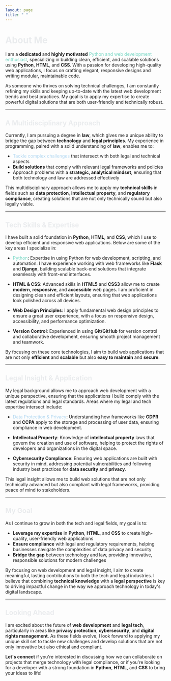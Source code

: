```yaml
---
layout: page
title: " "
---
```


# <span style="color:#EAECEE;">About Me</span>

I am a **dedicated** and **highly motivated** <span style="color:#76D7C4;">Python and web development enthusiast</span>, specializing in building clean, efficient, and scalable solutions using **Python**, **HTML**, and **CSS**. With a passion for developing high-quality web applications, I focus on crafting elegant, responsive designs and writing modular, maintainable code.

As someone who thrives on solving technical challenges, I am constantly refining my skills and keeping up-to-date with the latest web development trends and best practices. My goal is to apply my expertise to create powerful digital solutions that are both user-friendly and technically robust.

---

## <span style="color:#EAECEE;">A Multidisciplinary Approach</span>

Currently, I am pursuing a degree in **law**, which gives me a unique ability to bridge the gap between **technology** and **legal principles**. My experience in programming, paired with a solid understanding of **law**, enables me to:

- <span style="color:#AED6F1;">Tackle complex challenges</span> that intersect with both legal and technical aspects
- **Build solutions** that comply with relevant legal frameworks and policies
- Approach problems with a **strategic, analytical mindset**, ensuring that both technology and law are addressed effectively

This multidisciplinary approach allows me to apply my **technical skills** in fields such as **data protection**, **intellectual property**, and **regulatory compliance**, creating solutions that are not only technically sound but also legally viable.

---

## <span style="color:#EAECEE;">Tech Skills & Expertise</span>

I have built a solid foundation in **Python**, **HTML**, and **CSS**, which I use to develop efficient and responsive web applications. Below are some of the key areas I specialize in:

- <span style="color:#76D7C4;">Python</span>: Expertise in using Python for web development, scripting, and automation. I have experience working with web frameworks like **Flask** and **Django**, building scalable back-end solutions that integrate seamlessly with front-end interfaces.
  
- **HTML & CSS**: Advanced skills in **HTML5** and **CSS3** allow me to create **modern**, **responsive**, and **accessible** web pages. I am proficient in designing clean and efficient layouts, ensuring that web applications look polished across all devices.

- **Web Design Principles**: I apply fundamental web design principles to ensure a great user experience, with a focus on responsive design, accessibility, and performance optimization.

- **Version Control**: Experienced in using **Git/GitHub** for version control and collaborative development, ensuring smooth project management and teamwork.

By focusing on these core technologies, I aim to build web applications that are not only **efficient** and **scalable** but also **easy to maintain** and **secure**.

---

## <span style="color:#EAECEE;">Legal Insight & Application</span>

My legal background allows me to approach web development with a unique perspective, ensuring that the applications I build comply with the latest regulations and legal standards. Areas where my legal and tech expertise intersect include:

- <span style="color:#AED6F1;">Data Protection & Privacy</span>: Understanding how frameworks like **GDPR** and **CCPA** apply to the storage and processing of user data, ensuring compliance in web development.

- **Intellectual Property**: Knowledge of **intellectual property** laws that govern the creation and use of software, helping to protect the rights of developers and organizations in the digital space.

- **Cybersecurity Compliance**: Ensuring web applications are built with security in mind, addressing potential vulnerabilities and following industry best practices for **data security** and **privacy**.

This legal insight allows me to build web solutions that are not only technically advanced but also compliant with legal frameworks, providing peace of mind to stakeholders.

---

## <span style="color:#EAECEE;">My Goal</span>

As I continue to grow in both the tech and legal fields, my goal is to:

- **Leverage my expertise** in **Python**, **HTML**, and **CSS** to create high-quality, user-friendly web applications
- **Ensure compliance** with legal and regulatory requirements, helping businesses navigate the complexities of data privacy and security
- **Bridge the gap** between technology and law, providing innovative, responsible solutions for modern challenges

By focusing on web development and legal insight, I aim to create meaningful, lasting contributions to both the tech and legal industries. I believe that combining **technical knowledge** with a **legal perspective** is key to driving impactful change in the way we approach technology in today's digital landscape.

---

## <span style="color:#EAECEE;">Looking Ahead</span>

I am excited about the future of **web development** and **legal tech**, particularly in areas like **privacy protection**, **cybersecurity**, and **digital rights management**. As these fields evolve, I look forward to applying my unique skill set to tackle new challenges and develop solutions that are not only innovative but also ethical and compliant.

**Let's connect** if you're interested in discussing how we can collaborate on projects that merge technology with legal compliance, or if you're looking for a developer with a strong foundation in **Python**, **HTML**, and **CSS** to bring your ideas to life!





